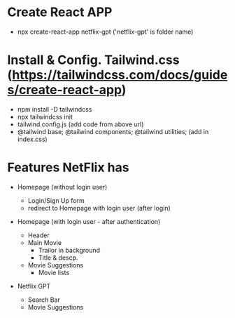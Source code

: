 # Create React APP
- npx create-react-app netflix-gpt ('netflix-gpt' is folder name)

# Install & Config. Tailwind.css (https://tailwindcss.com/docs/guides/create-react-app)
- npm install -D tailwindcss
- npx tailwindcss init
- tailwind.config.js (add code from above url)
- @tailwind base; @tailwind components; @tailwind utilities; (add in index.css)

# Features NetFlix has
- Homepage (without login user)
  - Login/Sign Up form
  - redirect to Homepage with login user (after login)

- Homepage (with login user - after authentication)
  - Header
  - Main Movie
    - Trailor in background
    - Title & descp.
  - Movie Suggestions
    - Movie lists

- Netflix GPT
  - Search Bar
  - Movie Suggestions